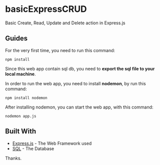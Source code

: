 # basicExpressCRUD
Basic Create, Read, Update and Delete action in Express.js

## Guides
For the very first time, you need to run this command:
```
npm install
```

Since this web app contain sql db, you need to **export the sql file to your local machine**.

In order to run the web app, you need to install **nodemon**, by run this command:
```
npm install nodemon
```

After installing nodemon, you can start the web app, with this command:
```
nodemon app.js
```

## Built With

* [Express.js](https://expressjs.com/) - The Web Framework used
* [SQL](https://www.mysql.com/) - The Database

Thanks.

